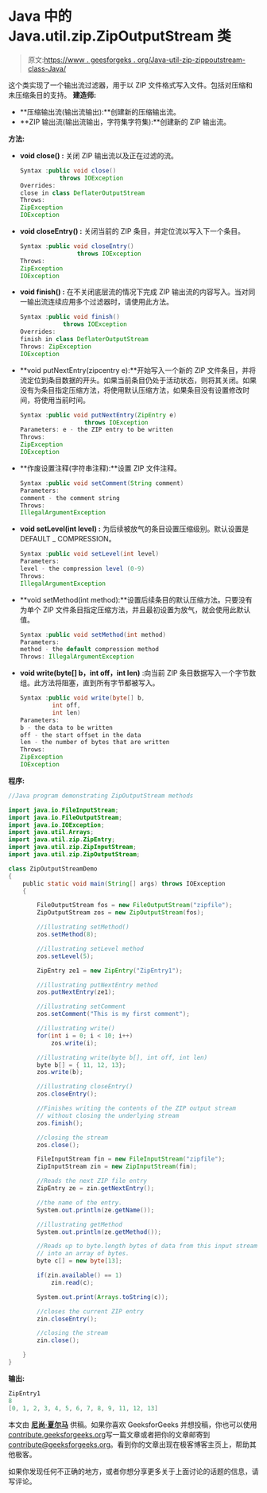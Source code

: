 # Java 中的 Java.util.zip.ZipOutputStream 类

> 原文:[https://www . geesforgeks . org/Java-util-zip-zippoutstream-class-Java/](https://www.geeksforgeeks.org/java-util-zip-zipoutputstream-class-java/)

这个类实现了一个输出流过滤器，用于以 ZIP 文件格式写入文件。包括对压缩和未压缩条目的支持。
**建造师:**

*   **压缩输出流(输出流输出):**创建新的压缩输出流。
*   **ZIP 输出流(输出流输出，字符集字符集):**创建新的 ZIP 输出流。

**方法:**

*   **void close() :** 关闭 ZIP 输出流以及正在过滤的流。

    ```java
    Syntax :public void close()
               throws IOException
    Overrides:
    close in class DeflaterOutputStream
    Throws:
    ZipException 
    IOException
    ```

*   **void closeEntry() :** 关闭当前的 ZIP 条目，并定位流以写入下一个条目。

    ```java
    Syntax :public void closeEntry()
                    throws IOException
    Throws:
    ZipException 
    IOException 
    ```

*   **void finish() :** 在不关闭底层流的情况下完成 ZIP 输出流的内容写入。当对同一输出流连续应用多个过滤器时，请使用此方法。

    ```java
    Syntax :public void finish()
                throws IOException
    Overrides:
    finish in class DeflaterOutputStream
    Throws: ZipException
    IOException
    ```

*   **void putNextEntry(zipcentry e):**开始写入一个新的 ZIP 文件条目，并将流定位到条目数据的开头。如果当前条目仍处于活动状态，则将其关闭。如果没有为条目指定压缩方法，将使用默认压缩方法，如果条目没有设置修改时间，将使用当前时间。

    ```java
    Syntax :public void putNextEntry(ZipEntry e)
                      throws IOException
    Parameters: e - the ZIP entry to be written
    Throws:
    ZipException 
    IOException
    ```

*   **作废设置注释(字符串注释):**设置 ZIP 文件注释。

    ```java
    Syntax :public void setComment(String comment)
    Parameters:
    comment - the comment string
    Throws:
    IllegalArgumentException
    ```

*   **void setLevel(int level) :** 为后续被放气的条目设置压缩级别。默认设置是 DEFAULT _ COMPRESSION。

    ```java
    Syntax :public void setLevel(int level)
    Parameters:
    level - the compression level (0-9)
    Throws:
    IllegalArgumentException
    ```

*   **void setMethod(int method):**设置后续条目的默认压缩方法。只要没有为单个 ZIP 文件条目指定压缩方法，并且最初设置为放气，就会使用此默认值。

    ```java
    Syntax :public void setMethod(int method)
    Parameters:
    method - the default compression method
    Throws: IllegalArgumentException
    ```

*   **void write(byte[] b，int off，int len)** :向当前 ZIP 条目数据写入一个字节数组。此方法将阻塞，直到所有字节都被写入。

    ```java
    Syntax :public void write(byte[] b,
             int off,
             int len)
    Parameters:
    b - the data to be written
    off - the start offset in the data
    len - the number of bytes that are written
    Throws:
    ZipException
    IOException
    ```

**程序:**

```java
//Java program demonstrating ZipOutputStream methods

import java.io.FileInputStream;
import java.io.FileOutputStream;
import java.io.IOException;
import java.util.Arrays;
import java.util.zip.ZipEntry;
import java.util.zip.ZipInputStream;
import java.util.zip.ZipOutputStream;

class ZipOutputStreamDemo
{
    public static void main(String[] args) throws IOException 
    {

        FileOutputStream fos = new FileOutputStream("zipfile");
        ZipOutputStream zos = new ZipOutputStream(fos);

        //illustrating setMethod()
        zos.setMethod(8);

        //illustrating setLevel method
        zos.setLevel(5);

        ZipEntry ze1 = new ZipEntry("ZipEntry1");

        //illustrating putNextEntry method
        zos.putNextEntry(ze1);

        //illustrating setComment
        zos.setComment("This is my first comment");

        //illustrating write()
        for(int i = 0; i < 10; i++)
            zos.write(i);

        //illustrating write(byte b[], int off, int len)
        byte b[] = { 11, 12, 13};
        zos.write(b);

        //illustrating closeEntry()
        zos.closeEntry();

        //Finishes writing the contents of the ZIP output stream
        // without closing the underlying stream
        zos.finish();

        //closing the stream
        zos.close();

        FileInputStream fin = new FileInputStream("zipfile");
        ZipInputStream zin = new ZipInputStream(fin);

        //Reads the next ZIP file entry
        ZipEntry ze = zin.getNextEntry();

        //the name of the entry.
        System.out.println(ze.getName());

        //illustrating getMethod
        System.out.println(ze.getMethod());

        //Reads up to byte.length bytes of data from this input stream
        // into an array of bytes.
        byte c[] = new byte[13];

        if(zin.available() == 1)
            zin.read(c);

        System.out.print(Arrays.toString(c));

        //closes the current ZIP entry
        zin.closeEntry();

        //closing the stream
        zin.close();

    }
}
```

**输出:**

```java
ZipEntry1
8
[0, 1, 2, 3, 4, 5, 6, 7, 8, 9, 11, 12, 13]
```

本文由 **[尼尚·夏尔马](https://www.facebook.com/ChippingEye2766)** 供稿。如果你喜欢 GeeksforGeeks 并想投稿，你也可以使用[contribute.geeksforgeeks.org](http://www.contribute.geeksforgeeks.org)写一篇文章或者把你的文章邮寄到 contribute@geeksforgeeks.org。看到你的文章出现在极客博客主页上，帮助其他极客。

如果你发现任何不正确的地方，或者你想分享更多关于上面讨论的话题的信息，请写评论。